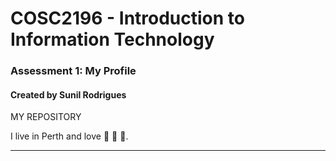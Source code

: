 
# COSC2196 - Introduction to Information Technology
### Assessment 1: My Profile
#### Created by Sunil Rodrigues

MY REPOSITORY

I live in Perth and love :pizza: :cricket: 🧋.


---